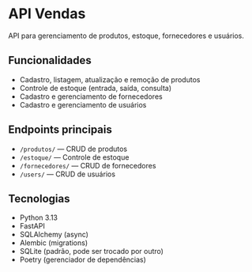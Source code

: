 # API Vendas

API para gerenciamento de produtos, estoque, fornecedores e usuários.

## Funcionalidades
- Cadastro, listagem, atualização e remoção de produtos
- Controle de estoque (entrada, saída, consulta)
- Cadastro e gerenciamento de fornecedores
- Cadastro e gerenciamento de usuários

## Endpoints principais
- `/produtos/` — CRUD de produtos
- `/estoque/` — Controle de estoque
- `/fornecedores/` — CRUD de fornecedores
- `/users/` — CRUD de usuários

## Tecnologias
- Python 3.13
- FastAPI
- SQLAlchemy (async)
- Alembic (migrations)
- SQLite (padrão, pode ser trocado por outro)
- Poetry (gerenciador de dependências)
